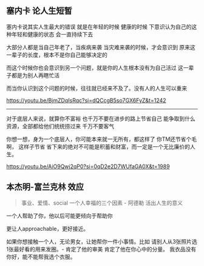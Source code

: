 


## 塞内卡 论人生短暂

塞内卡说其实人生最大的错误 就是在年轻的时候 健康的时候 下意识认为自己的这种年轻和健康的状态 会一直持续下去

大部分人都是当自己年老了，当疾病来袭 当灾难来袭的时候，才会意识到 原来这一辈子的长度，根本不是你自己能够决定的

而这个时候你也会意识到另一个问题，就是你的人生根本没有为自己活过 这一辈子都是为别人再瞎忙活

而当你认识到这个问题的时候，往往就已经来不及了。没有人的人生可以重来

https://youtu.be/BjmZDqIsRqc?si=dQCcgB5so7GX6FyZ&t=1242


---

对于底层人来说，就算你不富裕 也千万不要在进步的路上节省自己
能争取到什么资源，全部都给他们统统捞过来 千万不要客气

你想一想，身为一个底层人，你可能本来就一无所有，都这样了 你TM还节省个毛啊，
这样子节省 省下来的绝对不可能是积蓄和财富，而一定是一个无比廉价的人生。

https://youtu.be/AiO9Qwj2qP0?si=0qD2e2D7WUfaGA0X&t=1989


## 本杰明-富兰克林 效应

> 事业、爱情、social 一个人幸福的三个因素 - 阿德勒 活出人生的意义

一个人帮助了你，他以后可能更倾向于帮助你

更让人approachable，更好接近。

如果你想接触一个人，无论男女，让她帮你一件小事情。比如 请别人从3张照片选1张最好看的用来发圈。- 肯定了他的审美 肯定了他在你心中的分量。
我衣品没有你好，能不能帮我选个衣服。